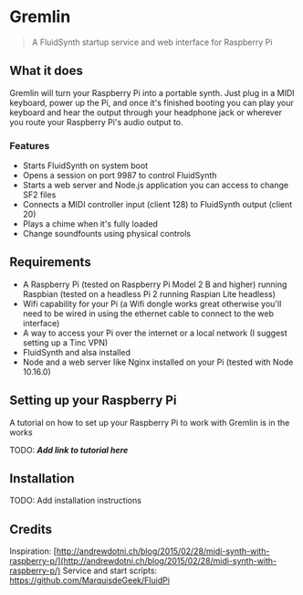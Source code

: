 # Gremlin

> A FluidSynth startup service and web interface for Raspberry Pi

## What it does

Gremlin will turn your Raspberry Pi into a portable synth. Just plug in a MIDI keyboard, power up the Pi, and once it's finished booting you can play your keyboard and hear the output through your headphone jack or wherever you route your Raspberry Pi's audio output to.

### Features

- Starts FluidSynth on system boot
- Opens a session on port 9987 to control FluidSynth
- Starts a web server and Node.js application you can access to change SF2 files
- Connects a MIDI controller input (client 128) to FluidSynth output (client 20)
- Plays a chime when it's fully loaded
- Change soundfounts using physical controls

## Requirements

- A Raspberry Pi (tested on Raspberry Pi Model 2 B and higher) running Raspbian (tested on a headless Pi 2 running Raspian Lite headless)
- Wifi capability for your Pi (a Wifi dongle works great otherwise you'll need to be wired in using the ethernet cable to connect to the web interface)
- A way to access your Pi over the internet or a local network (I suggest setting up a Tinc VPN)
- FluidSynth and alsa installed
- Node and a web server like Nginx installed on your Pi (tested with Node 10.16.0)

## Setting up your Raspberry Pi

A tutorial on how to set up your Raspberry Pi to work with Gremlin is in the works

TODO: *__Add link to tutorial here__*

## Installation

TODO: Add installation instructions

## Credits

Inspiration: [http://andrewdotni.ch/blog/2015/02/28/midi-synth-with-raspberry-p/](http://andrewdotni.ch/blog/2015/02/28/midi-synth-with-raspberry-p/)
Service and start scripts: https://github.com/MarquisdeGeek/FluidPi
